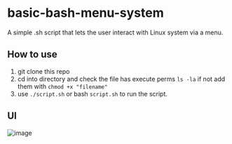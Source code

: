 # basic-bash-menu-system
A simple .sh script that lets the user interact with Linux system via a menu.
## How to use
1. git clone this repo
2. cd into directory and check the file has execute perms `ls -la` if not add them with `chmod +x "filename"`
3. use `./script.sh` or bash `script.sh` to run the script.

## UI
![image](https://user-images.githubusercontent.com/90014630/175536727-ddb4b389-f2fc-4a40-8a35-14cae52f4f51.png)
